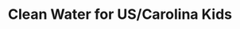 ---
title: Clean Water for US/Carolina Kids
publishDate: 2020-03-04 00:00:00
img: /assets/cwusk.png
img_alt: CWUSK Website Landing page
link: https://www.cleanwaterforuskids.org/
description: |
  A website used to support work related to the "Water Infrustructure Improvements for the Nation" Act. Users can sign up, request water testing kits, and view water testing kit lab analysis results through the website. The website also supports administrative work such as analytics and monitoring results.
tags:
  - Docker
  - Django
  - PHP
  - Wagtail CMS
---